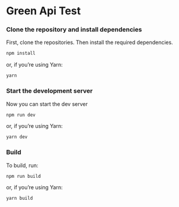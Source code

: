 # Green Api Test

### Clone the repository and install dependencies

First, clone the repositories. Then install the required dependencies.

```javascript
npm install
```

or, if you’re using Yarn:

```javascript
yarn
```

### Start the development server

Now you can start the dev server

```javascript
npm run dev 
```
or, if you’re using Yarn:

```javascript
yarn dev
```

### Build

To build, run:

```javascript
npm run build 
```
or, if you’re using Yarn:

```javascript
yarn build
```
